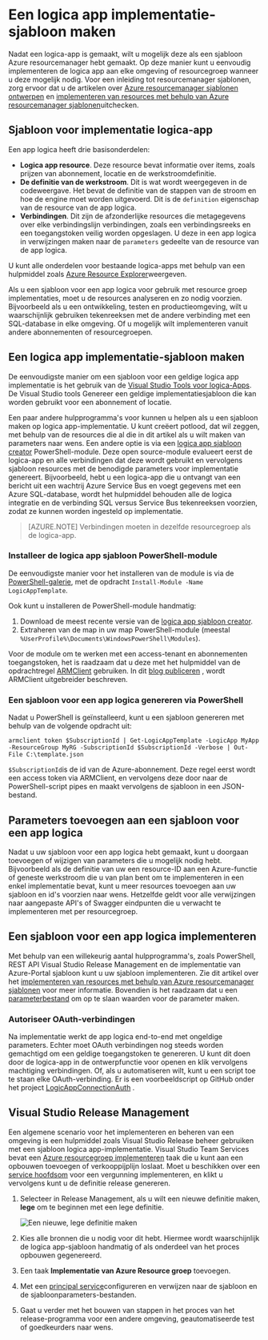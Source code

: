 <properties
   pageTitle="Een sjabloon maken op logica app implementatie | Microsoft Azure"
   description="Leer hoe u een logica app implementatie-sjabloon maken en deze gebruiken voor het beheer van de release"
   services="logic-apps"
   documentationCenter=".net,nodejs,java"
   authors="jeffhollan"
   manager="erikre"
   editor=""/>

<tags
   ms.service="logic-apps"
   ms.devlang="multiple"
   ms.topic="article"
   ms.tgt_pltfrm="na"
   ms.workload="integration"
   ms.date="10/18/2016"
   ms.author="jehollan"/>

# <a name="create-a-logic-app-deployment-template"></a>Een logica app implementatie-sjabloon maken

Nadat een logica-app is gemaakt, wilt u mogelijk deze als een sjabloon Azure resourcemanager hebt gemaakt. Op deze manier kunt u eenvoudig implementeren de logica app aan elke omgeving of resourcegroep wanneer u deze mogelijk nodig. Voor een inleiding tot resourcemanager sjablonen, zorg ervoor dat u de artikelen over [Azure resourcemanager sjablonen ontwerpen](../resource-group-authoring-templates.md) en [implementeren van resources met behulp van Azure resourcemanager sjablonen](../resource-group-template-deploy.md)uitchecken.

## <a name="logic-app-deployment-template"></a>Sjabloon voor implementatie logica-app

Een app logica heeft drie basisonderdelen:

* **Logica app resource**. Deze resource bevat informatie over items, zoals prijzen van abonnement, locatie en de werkstroomdefinitie.
* **De definitie van de werkstroom**. Dit is wat wordt weergegeven in de codeweergave. Het bevat de definitie van de stappen van de stroom en hoe de engine moet worden uitgevoerd. Dit is de `definition` eigenschap van de resource van de app logica.
* **Verbindingen**. Dit zijn de afzonderlijke resources die metagegevens over elke verbindingslijn verbindingen, zoals een verbindingsreeks en een toegangstoken veilig worden opgeslagen. U deze in een app logica in verwijzingen maken naar de `parameters` gedeelte van de resource van de app logica.

U kunt alle onderdelen voor bestaande logica-apps met behulp van een hulpmiddel zoals [Azure Resource Explorer](http://resources.azure.com)weergeven.

Als u een sjabloon voor een app logica voor gebruik met resource groep implementaties, moet u de resources analyseren en zo nodig voorzien. Bijvoorbeeld als u een ontwikkeling, testen en productieomgeving, wilt u waarschijnlijk gebruiken tekenreeksen met de andere verbinding met een SQL-database in elke omgeving. Of u mogelijk wilt implementeren vanuit andere abonnementen of resourcegroepen.  

## <a name="create-a-logic-app-deployment-template"></a>Een logica app implementatie-sjabloon maken

De eenvoudigste manier om een sjabloon voor een geldige logica app implementatie is het gebruik van de [Visual Studio Tools voor logica-Apps](./app-service-logic-deploy-from-vs.md).  De Visual Studio tools Genereer een geldige implementatiesjabloon die kan worden gebruikt voor een abonnement of locatie.

Een paar andere hulpprogramma's voor kunnen u helpen als u een sjabloon maken op logica app-implementatie. U kunt creëert potlood, dat wil zeggen, met behulp van de resources die al die in dit artikel als u wilt maken van parameters naar wens. Een andere optie is via een [logica app sjabloon creator](https://github.com/jeffhollan/LogicAppTemplateCreator) PowerShell-module. Deze open source-module evalueert eerst de logica-app en alle verbindingen dat deze wordt gebruikt en vervolgens sjabloon resources met de benodigde parameters voor implementatie genereert. Bijvoorbeeld, hebt u een logica-app die u ontvangt van een bericht uit een wachtrij Azure Service Bus en voegt gegevens met een Azure SQL-database, wordt het hulpmiddel behouden alle de logica integratie en de verbinding SQL versus Service Bus tekenreeksen voorzien, zodat ze kunnen worden ingesteld op implementatie.

>[AZURE.NOTE] Verbindingen moeten in dezelfde resourcegroep als de logica-app.

### <a name="install-the-logic-app-template-powershell-module"></a>Installeer de logica app sjabloon PowerShell-module

De eenvoudigste manier voor het installeren van de module is via de [PowerShell-galerie](https://www.powershellgallery.com/packages/LogicAppTemplate/0.1), met de opdracht `Install-Module -Name LogicAppTemplate`.  

Ook kunt u installeren de PowerShell-module handmatig:

1. Download de meest recente versie van de [logica app sjabloon creator](https://github.com/jeffhollan/LogicAppTemplateCreator/releases).  
1. Extraheren van de map in uw map PowerShell-module (meestal `%UserProfile%\Documents\WindowsPowerShell\Modules`).

Voor de module om te werken met een access-tenant en abonnementen toegangstoken, het is raadzaam dat u deze met het hulpmiddel van de opdrachtregel [ARMClient](https://github.com/projectkudu/ARMClient) gebruiken.  In dit [blog publiceren](http://blog.davidebbo.com/2015/01/azure-resource-manager-client.html) , wordt ARMClient uitgebreider beschreven.

### <a name="generate-a-logic-app-template-by-using-powershell"></a>Een sjabloon voor een app logica genereren via PowerShell

Nadat u PowerShell is geïnstalleerd, kunt u een sjabloon genereren met behulp van de volgende opdracht uit:

`armclient token $SubscriptionId | Get-LogicAppTemplate -LogicApp MyApp -ResourceGroup MyRG -SubscriptionId $SubscriptionId -Verbose | Out-File C:\template.json`

`$SubscriptionId`is de id van de Azure-abonnement. Deze regel eerst wordt een access token via ARMClient, en vervolgens deze door naar de PowerShell-script pipes en maakt vervolgens de sjabloon in een JSON-bestand.

## <a name="add-parameters-to-a-logic-app-template"></a>Parameters toevoegen aan een sjabloon voor een app logica

Nadat u uw sjabloon voor een app logica hebt gemaakt, kunt u doorgaan toevoegen of wijzigen van parameters die u mogelijk nodig hebt. Bijvoorbeeld als de definitie van uw een resource-ID aan een Azure-functie of geneste werkstroom die u van plan bent om te implementeren in een enkel implementatie bevat, kunt u meer resources toevoegen aan uw sjabloon en id's voorzien naar wens. Hetzelfde geldt voor alle verwijzingen naar aangepaste API's of Swagger eindpunten die u verwacht te implementeren met per resourcegroep.

## <a name="deploy-a-logic-app-template"></a>Een sjabloon voor een app logica implementeren

Met behulp van een willekeurig aantal hulpprogramma's, zoals PowerShell, REST API Visual Studio Release Management en de implementatie van Azure-Portal sjabloon kunt u uw sjabloon implementeren. Zie dit artikel over het [implementeren van resources met behulp van Azure resourcemanager sjablonen](../resource-group-template-deploy.md) voor meer informatie. Bovendien is het raadzaam dat u een [parameterbestand](../resource-group-template-deploy.md#parameter-file) om op te slaan waarden voor de parameter maken.

### <a name="authorize-oauth-connections"></a>Autoriseer OAuth-verbindingen

Na implementatie werkt de app logica end-to-end met ongeldige parameters. Echter moet OAuth verbindingen nog steeds worden gemachtigd om een geldige toegangstoken te genereren. U kunt dit doen door de logica-app in de ontwerpfunctie voor openen en klik vervolgens machtiging verbindingen. Of, als u automatiseren wilt, kunt u een script toe te staan elke OAuth-verbinding. Er is een voorbeeldscript op GitHub onder het project [LogicAppConnectionAuth](https://github.com/logicappsio/LogicAppConnectionAuth) .

## <a name="visual-studio-release-management"></a>Visual Studio Release Management

Een algemene scenario voor het implementeren en beheren van een omgeving is een hulpmiddel zoals Visual Studio Release beheer gebruiken met een sjabloon logica app-implementatie. Visual Studio Team Services bevat een [Azure resourcegroep implementeren](https://github.com/Microsoft/vsts-tasks/tree/master/Tasks/DeployAzureResourceGroup) taak die u kunt aan een opbouwen toevoegen of verkooppijplijn loslaat. Moet u beschikken over een [service hoofdsom](https://blogs.msdn.microsoft.com/visualstudioalm/2015/10/04/automating-azure-resource-group-deployment-using-a-service-principal-in-visual-studio-online-buildrelease-management/) voor een vergunning implementeren, en klikt u vervolgens kunt u de definitie release genereren.

1. Selecteer in Release Management, als u wilt een nieuwe definitie maken, **lege** om te beginnen met een lege definitie.

    ![Een nieuwe, lege definitie maken][1]   

1. Kies alle bronnen die u nodig voor dit hebt. Hiermee wordt waarschijnlijk de logica app-sjabloon handmatig of als onderdeel van het proces opbouwen gegenereerd.
1. Een taak **Implementatie van Azure Resource groep** toevoegen.
1. Met een [principal service](https://blogs.msdn.microsoft.com/visualstudioalm/2015/10/04/automating-azure-resource-group-deployment-using-a-service-principal-in-visual-studio-online-buildrelease-management/)configureren en verwijzen naar de sjabloon en de sjabloonparameters-bestanden.
1. Gaat u verder met het bouwen van stappen in het proces van het release-programma voor een andere omgeving, geautomatiseerde test of goedkeurders naar wens.

<!-- Image References -->
[1]: ./media/app-service-logic-create-deploy-template/emptyReleaseDefinition.PNG
